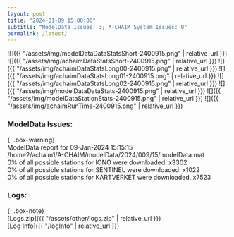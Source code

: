 ```yaml
---
layout: post
title: "2024-01-09 15:00:00"
subtitle: "ModelData Issues: 3; A-CHAIM System Issues: 0"
permalink: /latest/
---
```


![]({{ "/assets/img/modelDataDataStatsShort-2400915.png" | relative_url }})
![]({{ "/assets/img/achaimDataStatsShort-2400915.png" | relative_url }})
![]({{ "/assets/img/achaimDataStatsLong00-2400915.png" | relative_url }})
![]({{ "/assets/img/achaimDataStatsLong01-2400915.png" | relative_url }})
![]({{ "/assets/img/achaimDataStatsLong02-2400915.png" | relative_url }})
![]({{ "/assets/img/modelDataDataStats-2400915.png" | relative_url }})
![]({{ "/assets/img/modelDataStationStats-2400915.png" | relative_url }})
![]({{ "/assets/img/achaimRunTime-2400915.png" | relative_url }})


### ModelData Issues:  
  
{: .box-warning}  
 ModelData report for 09-Jan-2024 15:15:15   
 /home2/achaim1/A-CHAIM/modelData/2024/009/15/modelData.mat   
 0% of all possible stations for IONO were downloaded. x3302   
 0% of all possible stations for SENTINEL were downloaded. x1022   
 0% of all possible stations for KARTVERKET were downloaded. x7523   
  


### Logs:  
  
{: .box-note}  
[Logs.zip]({{ "/assets/other/logs.zip" | relative_url }})  
[Log Info]({{ "/logInfo" | relative_url }})  
